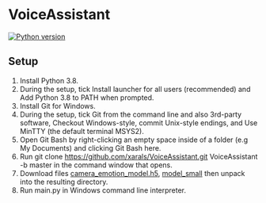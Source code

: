 # VoiceAssistant

[![Python version](https://img.shields.io/badge/python-3.8-blue.svg)](https://python.org)

## Setup
1. Install Python 3.8.
2. During the setup, tick Install launcher for all users (recommended) and Add Python 3.8 to PATH when prompted.
3. Install Git for Windows.
4. During the setup, tick Git from the command line and also 3rd-party software, Checkout Windows-style, commit Unix-style endings, and Use MinTTY (the default terminal MSYS2).
5. Open Git Bash by right-clicking an empty space inside of a folder (e.g My Documents) and clicking Git Bash here.
6. Run git clone https://github.com/xarals/VoiceAssistant.git VoiceAssistant -b master in the command window that opens.
7. Download files [camera_emotion_model.h5](https://drive.google.com/file/d/1_YbzmTirB0i-HlYG0J7tpq8x5zsP0xDa/edit), [model_small](https://drive.google.com/file/d/1LsRk8wSwqDKnDYd8eXyHDcIYPgWA8Csg/view) then unpack into the resulting directory.
8. Run main.py in Windows command line interpreter.
